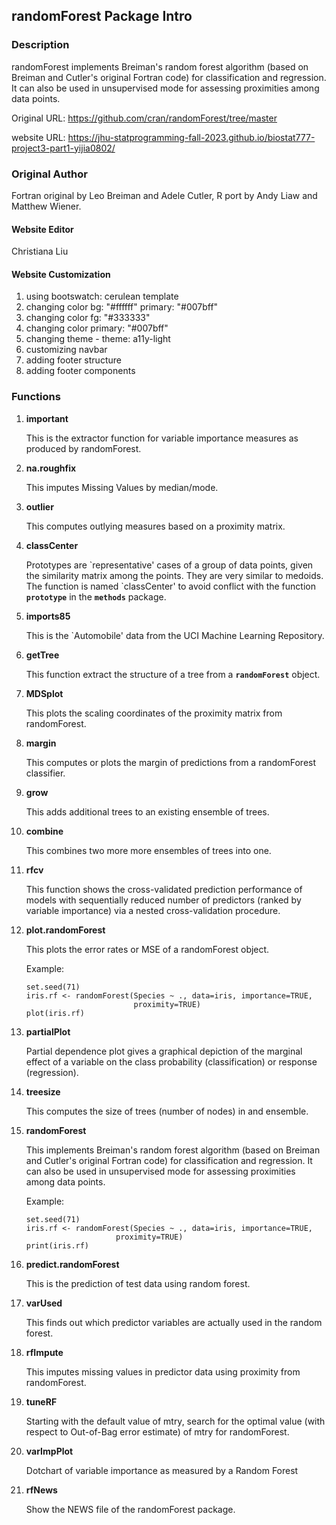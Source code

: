 ## randomForest Package Intro

### Description

randomForest implements Breiman's random forest algorithm (based on Breiman and Cutler's original Fortran code) for classification and regression. It can also be used in unsupervised mode for assessing proximities among data points.

Original URL: <https://github.com/cran/randomForest/tree/master>

website URL: <https://jhu-statprogramming-fall-2023.github.io/biostat777-project3-part1-yijia0802/>

### Original Author

Fortran original by Leo Breiman and Adele Cutler, R port by Andy Liaw and Matthew Wiener.

#### Website Editor

Christiana Liu

#### Website Customization

1.  using bootswatch: cerulean template
2.  changing color bg: "#ffffff" primary: "#007bff"
3.  changing color fg: "#333333"
4.  changing color primary: "#007bff"
5.  changing theme - theme: a11y-light
6.  customizing navbar
7.  adding footer structure
8.  adding footer components

### Functions

1.  **important**

    This is the extractor function for variable importance measures as produced by randomForest.

2.  **na.roughfix**

    This imputes Missing Values by median/mode.

3.  **outlier**

    This computes outlying measures based on a proximity matrix.

4.  **classCenter**

    Prototypes are \`representative' cases of a group of data points, given the similarity matrix among the points. They are very similar to medoids. The function is named \`classCenter' to avoid conflict with the function **`prototype`** in the **`methods`** package.

5.  **imports85**

    This is the \`Automobile' data from the UCI Machine Learning Repository.

6.  **getTree**

    This function extract the structure of a tree from a **`randomForest`** object.

7.  **MDSplot**

    This plots the scaling coordinates of the proximity matrix from randomForest.

8.  **margin**

    This computes or plots the margin of predictions from a randomForest classifier.

9.  **grow**

    This adds additional trees to an existing ensemble of trees.

10. **combine**

    This combines two more more ensembles of trees into one.

11. **rfcv**

    This function shows the cross-validated prediction performance of models with sequentially reduced number of predictors (ranked by variable importance) via a nested cross-validation procedure.

12. **plot.randomForest**

    This plots the error rates or MSE of a randomForest object.

    Example:

    ```         
    set.seed(71)
    iris.rf <- randomForest(Species ~ ., data=iris, importance=TRUE,
                            proximity=TRUE)
    plot(iris.rf)
    ```

13. **partialPlot**

    Partial dependence plot gives a graphical depiction of the marginal effect of a variable on the class probability (classification) or response (regression).

14. **treesize**

    This computes the size of trees (number of nodes) in and ensemble.

15. **randomForest**

    This implements Breiman's random forest algorithm (based on Breiman and Cutler's original Fortran code) for classification and regression. It can also be used in unsupervised mode for assessing proximities among data points.

    Example:

    ```         
    set.seed(71)
    iris.rf <- randomForest(Species ~ ., data=iris, importance=TRUE,
                        proximity=TRUE)
    print(iris.rf)
    ```

16. **predict.randomForest**

    This is the prediction of test data using random forest.

17. **varUsed**

    This finds out which predictor variables are actually used in the random forest.

18. **rfImpute**

    This imputes missing values in predictor data using proximity from randomForest.

19. **tuneRF**

    Starting with the default value of mtry, search for the optimal value (with respect to Out-of-Bag error estimate) of mtry for randomForest.

20. **varImpPlot**

    Dotchart of variable importance as measured by a Random Forest

21. **rfNews**

    Show the NEWS file of the randomForest package.
